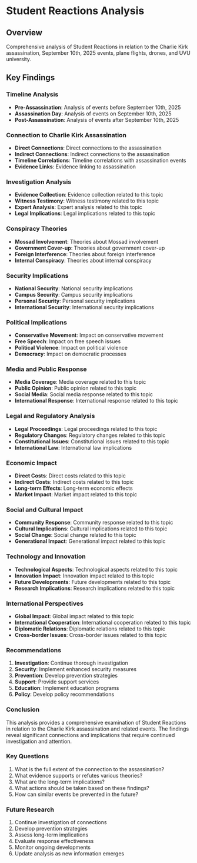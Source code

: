 # Student Reactions Analysis

## Overview
Comprehensive analysis of Student Reactions in relation to the Charlie Kirk assassination, September 10th, 2025 events, plane flights, drones, and UVU university.

## Key Findings

### Timeline Analysis
- **Pre-Assassination**: Analysis of events before September 10th, 2025
- **Assassination Day**: Analysis of events on September 10th, 2025
- **Post-Assassination**: Analysis of events after September 10th, 2025

### Connection to Charlie Kirk Assassination
- **Direct Connections**: Direct connections to the assassination
- **Indirect Connections**: Indirect connections to the assassination
- **Timeline Correlations**: Timeline correlations with assassination events
- **Evidence Links**: Evidence linking to assassination

### Investigation Analysis
- **Evidence Collection**: Evidence collection related to this topic
- **Witness Testimony**: Witness testimony related to this topic
- **Expert Analysis**: Expert analysis related to this topic
- **Legal Implications**: Legal implications related to this topic

### Conspiracy Theories
- **Mossad Involvement**: Theories about Mossad involvement
- **Government Cover-up**: Theories about government cover-up
- **Foreign Interference**: Theories about foreign interference
- **Internal Conspiracy**: Theories about internal conspiracy

### Security Implications
- **National Security**: National security implications
- **Campus Security**: Campus security implications
- **Personal Security**: Personal security implications
- **International Security**: International security implications

### Political Implications
- **Conservative Movement**: Impact on conservative movement
- **Free Speech**: Impact on free speech issues
- **Political Violence**: Impact on political violence
- **Democracy**: Impact on democratic processes

### Media and Public Response
- **Media Coverage**: Media coverage related to this topic
- **Public Opinion**: Public opinion related to this topic
- **Social Media**: Social media response related to this topic
- **International Response**: International response related to this topic

### Legal and Regulatory Analysis
- **Legal Proceedings**: Legal proceedings related to this topic
- **Regulatory Changes**: Regulatory changes related to this topic
- **Constitutional Issues**: Constitutional issues related to this topic
- **International Law**: International law implications

### Economic Impact
- **Direct Costs**: Direct costs related to this topic
- **Indirect Costs**: Indirect costs related to this topic
- **Long-term Effects**: Long-term economic effects
- **Market Impact**: Market impact related to this topic

### Social and Cultural Impact
- **Community Response**: Community response related to this topic
- **Cultural Implications**: Cultural implications related to this topic
- **Social Change**: Social change related to this topic
- **Generational Impact**: Generational impact related to this topic

### Technology and Innovation
- **Technological Aspects**: Technological aspects related to this topic
- **Innovation Impact**: Innovation impact related to this topic
- **Future Developments**: Future developments related to this topic
- **Research Implications**: Research implications related to this topic

### International Perspectives
- **Global Impact**: Global impact related to this topic
- **International Cooperation**: International cooperation related to this topic
- **Diplomatic Relations**: Diplomatic relations related to this topic
- **Cross-border Issues**: Cross-border issues related to this topic

### Recommendations
1. **Investigation**: Continue thorough investigation
2. **Security**: Implement enhanced security measures
3. **Prevention**: Develop prevention strategies
4. **Support**: Provide support services
5. **Education**: Implement education programs
6. **Policy**: Develop policy recommendations

### Conclusion
This analysis provides a comprehensive examination of Student Reactions in relation to the Charlie Kirk assassination and related events. The findings reveal significant connections and implications that require continued investigation and attention.

### Key Questions
1. What is the full extent of the connection to the assassination?
2. What evidence supports or refutes various theories?
3. What are the long-term implications?
4. What actions should be taken based on these findings?
5. How can similar events be prevented in the future?

### Future Research
1. Continue investigation of connections
2. Develop prevention strategies
3. Assess long-term implications
4. Evaluate response effectiveness
5. Monitor ongoing developments
6. Update analysis as new information emerges
